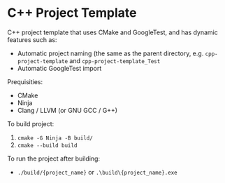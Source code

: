 # C++ Project Template
C++ project template that uses CMake and GoogleTest, and has dynamic features such as:
  * Automatic project naming (the same as the parent directory, e.g. `cpp-project-template` and `cpp-project-template_Test`
  * Automatic GoogleTest import
  
Prequisities:
  * CMake
  * Ninja
  * Clang / LLVM (or GNU GCC / G++)
  
To build project:
 1. `cmake -G Ninja -B build/`
 2. `cmake --build build`
 
To run the project after building:
 * `./build/{project_name}` or `.\build\{project_name}.exe`
